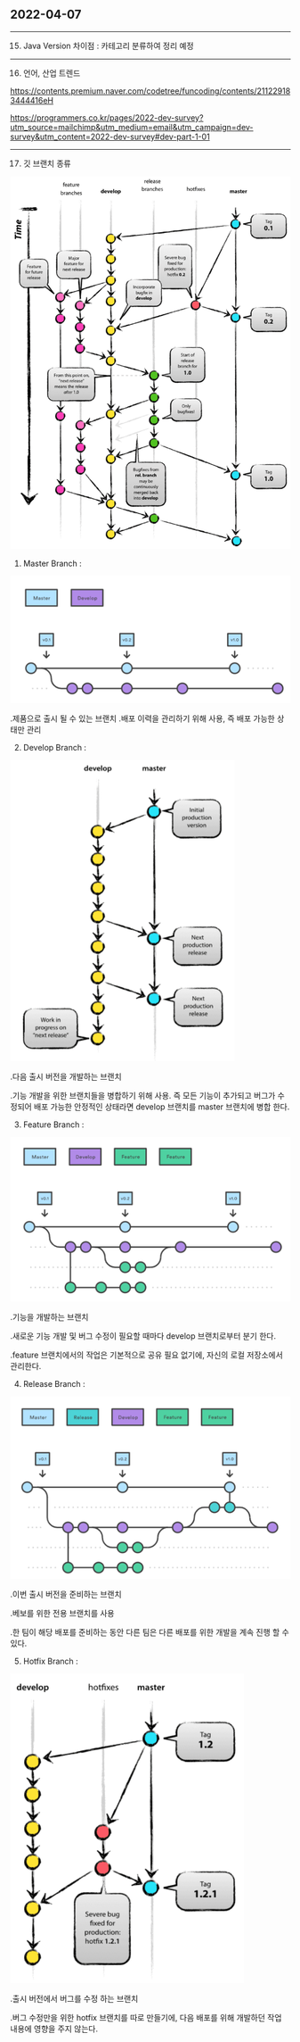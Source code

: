 ## 2022-04-07 
---

15. Java Version 차이점 : 카테고리 분류하여 정리 예정<br>

---
16. 언어, 산업 트렌드<br>

https://contents.premium.naver.com/codetree/funcoding/contents/211229183444416eH<br>

https://programmers.co.kr/pages/2022-dev-survey?utm_source=mailchimp&utm_medium=email&utm_campaign=dev-survey&utm_content=2022-dev-survey#dev-part-1-01<br>

---
17. 깃 브랜치 종류<br>

![ex_screenshot](../img/total-branch.png)<br>

1) Master Branch : <br>

![ex_screenshot](../img/masterbranch.png)<br>

.제품으로 출시 될 수 있는 브랜치
.배포 이력을 관리하기 위해 사용, 즉 배포 가능한 상태만 관리<br>

2) Develop Branch : <br>

![ex_screenshot](../img/developbranch.png)<br>

.다음 출시 버전을 개발하는 브랜치<br>

.기능 개발을 위한 브랜치들을 병합하기 위해 사용. 즉 모든 기능이 추가되고 버그가 수정되어 배포 가능한 안정적인 상태라면 develop 브랜치를 master 브랜치에 병합 한다.<br>

3) Feature Branch : <br>

![ex_screenshot](../img/featurebranch.png)<br>

.기능을 개발하는 브랜치<br>

.새로운 기능 개발 및 버그 수정이 필요할 때마다 develop 브랜치로부터 분기 한다.<br>

.feature 브랜치에서의 작업은 기본적으로 공유 필요 없기에, 자신의 로컬 저장소에서 관리한다.<br>

4) Release Branch : <br>

![ex_screenshot](../img/releasebranch.png)<br>

.이번 출시 버전을 준비하는 브랜치<br>

.베보를 위한 전용 브랜치를 사용<br>

.한 팀이 해당 배포를 준비하는 동안 다른 팀은 다른 배포를 위한 개발을 계속 진행 할 수 있다.<br>

5) Hotfix Branch : <br>

![ex_screenshot](../img/hotfixbranch.png)<br>

.출시 버전에서 버그를 수정 하는 브랜치<br>

.버그 수정만을 위한 hotfix 브랜치를 따로 만들기에, 다음 배포를 위해 개발하던 작업 내용에 영향을 주지 않는다.<br>
